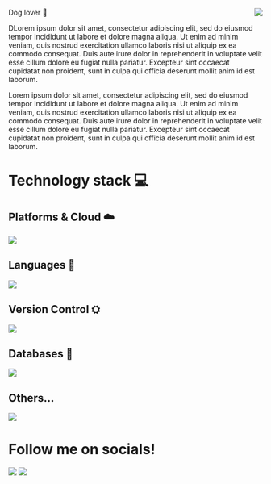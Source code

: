 <img align="right" src="https://github-readme-stats.vercel.app/api?username=iolave&count_private=true&include_all_commits=true&show_icons=true&theme=dark"></img>

Dog lover 🐶

DLorem ipsum dolor sit amet, consectetur adipiscing elit, sed do eiusmod tempor incididunt ut labore et dolore magna aliqua. Ut enim ad minim veniam, quis nostrud exercitation ullamco laboris nisi ut aliquip ex ea commodo consequat. Duis aute irure dolor in reprehenderit in voluptate velit esse cillum dolore eu fugiat nulla pariatur. Excepteur sint occaecat cupidatat non proident, sunt in culpa qui officia deserunt mollit anim id est laborum.

Lorem ipsum dolor sit amet, consectetur adipiscing elit, sed do eiusmod tempor incididunt ut labore et dolore magna aliqua. Ut enim ad minim veniam, quis nostrud exercitation ullamco laboris nisi ut aliquip ex ea commodo consequat. Duis aute irure dolor in reprehenderit in voluptate velit esse cillum dolore eu fugiat nulla pariatur. Excepteur sint occaecat cupidatat non proident, sunt in culpa qui officia deserunt mollit anim id est laborum.

# Technology stack 💻
## Platforms & Cloud ☁️
<img src="https://skillicons.dev/icons?i=linux,docker,kubernetes"/>

## Languages 📖
<img src="https://skillicons.dev/icons?i=bash,js,ts,c,cpp,swift,java" />

## Version Control ⛭
<img src="https://skillicons.dev/icons?i=git,github,gitlab" />

## Databases 💾
<img src="https://skillicons.dev/icons?i=mongodb,mysql,postgresql" />

## Others...
<img src="https://skillicons.dev/icons?i=latex,nodejs,express,githubactions,sketchup,ps,ai"/>

# Follow me on socials!
<img href="https://instagram.com/nachobrb" src="https://skillicons.dev/icons?i=instagram"/>
<img href="https://www.linkedin.com/in/olaveia/" src="https://skillicons.dev/icons?i=linkedin"/>